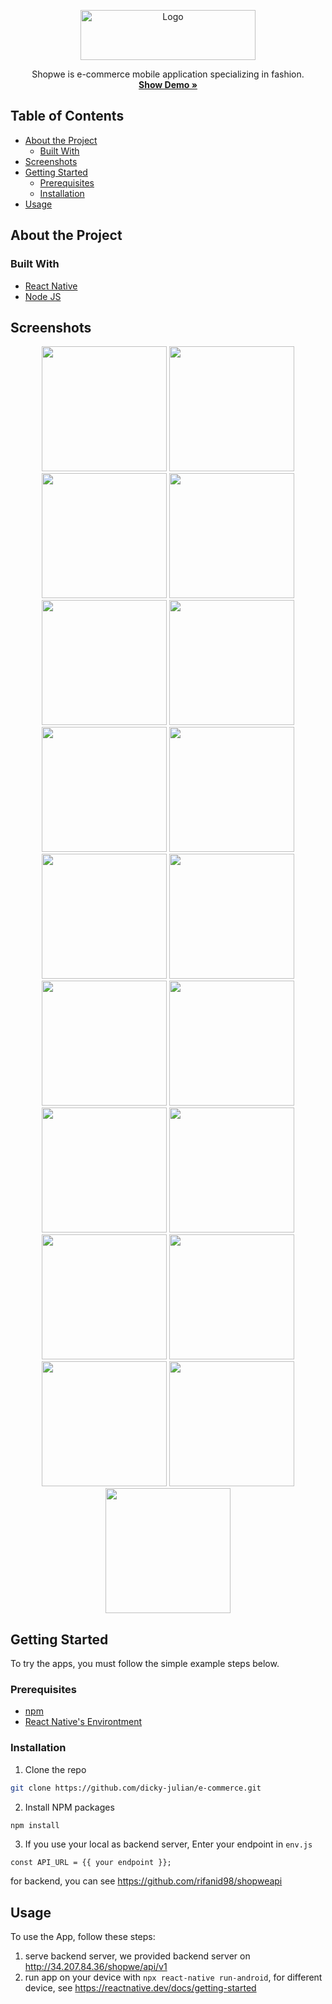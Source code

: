 <p align="center">
  <a href="https://github.com/othneildrew/Best-README-Template">
    <img src="https://shoopwi.web.app/static/media/brand.ae0dfcab.png" alt="Logo" width="280" height="80">
  </a>

  <p align="center">
  Shopwe is e-commerce mobile application specializing in fashion.
    <br />
    <a href="https://shoopwi.web.app/"><strong>Show Demo »</strong></a>
  </p>
</p>

## Table of Contents

- [About the Project](#about-the-project)
  - [Built With](#built-with)
- [Screenshots](#screenshots)
- [Getting Started](#getting-started)
  - [Prerequisites](#prerequisites)
  - [Installation](#installation)
- [Usage](#usage)

## About the Project

### Built With

- [React Native](https://reactnative.dev)
- [Node JS](https://nodejs.org)

## Screenshots

<div align="center">
    <img width="200" src="https://github.com/dicky-julian/e-commerce/blob/master/screenshots/splash.jpg">   
    <img width="200" src="https://github.com/dicky-julian/e-commerce/blob/master/screenshots/home.jpg">
    <img width="200" src="https://github.com/dicky-julian/e-commerce/blob/master/screenshots/detail.jpg">
    <img width="200" src="https://github.com/dicky-julian/e-commerce/blob/master/screenshots/shop.jpg">
</div>
<div align="center">
    <img width="200" src="https://github.com/dicky-julian/e-commerce/blob/master/screenshots/filter.jpg">   
    <img width="200" src="https://github.com/dicky-julian/e-commerce/blob/master/screenshots/sort.jpg">
    <img width="200" src="https://github.com/dicky-julian/e-commerce/blob/master/screenshots/search.jpg">
    <img width="200" src="https://github.com/dicky-julian/e-commerce/blob/master/screenshots/order.jpg">
</div>
<div align="center">
    <img width="200" src="https://github.com/dicky-julian/e-commerce/blob/master/screenshots/checkout.jpg">   
    <img width="200" src="https://github.com/dicky-julian/e-commerce/blob/master/screenshots/address.jpg">   
    <img width="200" src="https://github.com/dicky-julian/e-commerce/blob/master/screenshots/add_address.jpg">   
    <img width="200" src="https://github.com/dicky-julian/e-commerce/blob/master/screenshots/success.jpg">   
</div>
<div align="center">
    <img width="200" src="https://github.com/dicky-julian/e-commerce/blob/master/screenshots/profile.jpg">   
    <img width="200" src="https://github.com/dicky-julian/e-commerce/blob/master/screenshots/setting.jpg">   
    <img width="200" src="https://github.com/dicky-julian/e-commerce/blob/master/screenshots/reset_password.jpg">   
    <img width="200" src="https://github.com/dicky-julian/e-commerce/blob/master/screenshots/forgot_password.jpg">   
</div>
<div align="center">
    <img width="200" src="https://github.com/dicky-julian/e-commerce/blob/master/screenshots/signup.jpg">   
    <img width="200" src="https://github.com/dicky-julian/e-commerce/blob/master/screenshots/login.jpg">   
    <img width="200" src="https://github.com/dicky-julian/e-commerce/blob/master/screenshots/verification.jpg">   
</div>

## Getting Started

To try the apps, you must follow the simple example steps below.

### Prerequisites

- [npm](https://www.npmjs.com)
- [React Native's Environtment](https://reactnative.dev/docs/environment-setup)

### Installation

1. Clone the repo

```sh
git clone https://github.com/dicky-julian/e-commerce.git
```

2. Install NPM packages

```sh
npm install
```

3. If you use your local as backend server, Enter your endpoint in `env.js`

```JS
const API_URL = {{ your endpoint }};
```

for backend, you can see https://github.com/rifanid98/shopweapi

## Usage

To use the App, follow these steps:

1. serve backend server, we provided backend server on http://34.207.84.36/shopwe/api/v1
2. run app on your device with `npx react-native run-android`, for different device, see https://reactnative.dev/docs/getting-started
